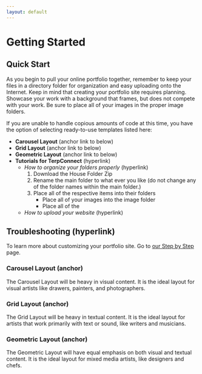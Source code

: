```yaml
---
layout: default
---
```


# Getting Started

## Quick Start
As you begin to pull your online portfolio together, remember to keep your files in a directory folder for organization and easy uploading onto the Internet. Keep in mind that creating your portfolio site requires planning. Showcase your work with a background that frames, but does not compete with your work. Be sure to place all of your images in the proper image folders.

If you are unable to handle copious amounts of code at this time, you have the option of selecting ready-to-use templates listed here:
* **Carousel Layout** (anchor link to below)
* **Grid Layout** (anchor link to below)
*  **Geometric Layout** (anchor link to below)
* **Tutorials for TerpConnect** (hyperlink)
    * _How to organize your folders properly_ (hyperlink)
        1. Download the House Folder Zip
        2. Rename the main folder to what ever you like (do not change any of the folder names within the main folder.)
        3. Place all of the respective items into their folders
            * Place all of your images into the image folder
            * Place all of the
    * _How to upload your website_ (hyperlink)


## Troubleshooting (hyperlink)

To learn more about customizing your portfolio site. Go to [our Step by Step](step-by-step.html) page.


### Carousel Layout (anchor)
The Carousel Layout will be heavy in visual content. It is the ideal layout for visual artists like drawers, painters, and photographers.

### Grid Layout (anchor)
The Grid Layout will be heavy in textual content. It is the ideal layout for artists that work primarily with text or sound, like writers and musicians.

### Geometric Layout (anchor)
The Geometric Layout will have equal emphasis on both visual and textual content. It is the ideal layout for mixed media artists, like designers and chefs.
